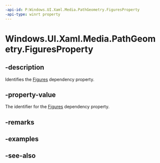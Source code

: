```yaml
---
-api-id: P:Windows.UI.Xaml.Media.PathGeometry.FiguresProperty
-api-type: winrt property
---
```


<!-- Property syntax
public Windows.UI.Xaml.DependencyProperty FiguresProperty { get; }
-->

# Windows.UI.Xaml.Media.PathGeometry.FiguresProperty

## -description
Identifies the [Figures](pathgeometry_figures.md) dependency property.



## -property-value
The identifier for the [Figures](pathgeometry_figures.md) dependency property.

## -remarks

## -examples

## -see-also
